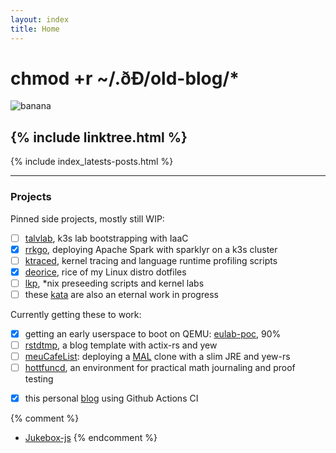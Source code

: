 ```yaml
---
layout: index
title: Home
---
```


<h1 class="index-title">chmod +r ~/.ðÐ/old-blog/*</h1>
<img class="avatar" src="https://avatars1.githubusercontent.com/u/32879431?s=460&v=4" alt="banana" />


{% include linktree.html %}
---

{% include index_latests-posts.html %}

---

### Projects

Pinned side projects, mostly still WIP:
- [ ] [talvlab](https://github.com/deomorxsy/talvlab), k3s lab bootstrapping with IaaC
- [x] [rrkgo](https://github.com/deomorxsy/rrkgo/), deploying Apache Spark with sparklyr on a k3s cluster
- [ ] [ktraced](https://github.com/deomorxsy/ktraced), kernel tracing and language runtime profiling scripts
- [x] [deorice](https://github.com/deomorxsy/deorice), rice of my Linux distro dotfiles
- [ ] [lkp](https://github.com/deomorxsy/lkp), \*nix preseeding scripts and kernel labs
- [ ] these [kata](https://github.com/deomorxsy/kata) are also an eternal work in progress

Currently getting these to work:
- [x] getting an early userspace to boot on QEMU: [eulab-poc](https://github.com/deomorxsy/eulab-poc), 90%
- [ ] [rstdtmp](https://github.com/deomorxsy/rstdtmp), a blog template with actix-rs and yew
- [ ] [meuCafeList](https://github.com/deomorxsy/meuCafeList): deploying a [MAL](https://myanimelist.net/) clone with a slim JRE and yew-rs
- [ ] [hottfuncd](https://github.com/deomorxsy/hottfuncd), an environment for practical math journaling and proof testing
+ [x] this personal [blog]({{site.baseurl}}) using Github Actions CI

{% comment  %}
+ [Jukebox-js]({{site.baseurl}}/jukebox)
{% endcomment %}

